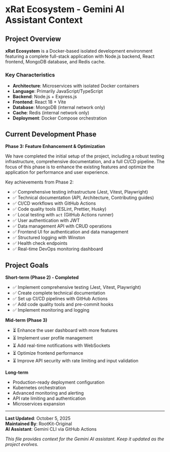 # xRat Ecosystem - Gemini AI Assistant Context

## Project Overview

**xRat Ecosystem** is a Docker-based isolated development environment featuring a complete full-stack application with Node.js backend, React frontend, MongoDB database, and Redis cache.

### Key Characteristics

- **Architecture**: Microservices with isolated Docker containers
- **Language**: Primarily JavaScript/TypeScript
- **Backend**: Node.js + Express.js
- **Frontend**: React 18 + Vite
- **Database**: MongoDB (internal network only)
- **Cache**: Redis (internal network only)
- **Deployment**: Docker Compose orchestration

## Current Development Phase

**Phase 3: Feature Enhancement & Optimization**

We have completed the initial setup of the project, including a robust testing infrastructure, comprehensive documentation, and a full CI/CD pipeline. The focus of this phase is to enhance the existing features and optimize the application for performance and user experience.

Key achievements from Phase 2:

- ✅ Comprehensive testing infrastructure (Jest, Vitest, Playwright)
- ✅ Technical documentation (API, Architecture, Contributing guides)
- ✅ CI/CD workflows with GitHub Actions
- ✅ Code quality tools (ESLint, Prettier, Husky)
- ✅ Local testing with `act` (GitHub Actions runner)
- ✅ User authentication with JWT
- ✅ Data management API with CRUD operations
- ✅ Frontend UI for authentication and data management
- ✅ Structured logging with Winston
- ✅ Health check endpoints
- ✅ Real-time DevOps monitoring dashboard

## Project Goals

**Short-term (Phase 2) - Completed**

- ✅ Implement comprehensive testing (Jest, Vitest, Playwright)
- ✅ Create complete technical documentation
- ✅ Set up CI/CD pipelines with GitHub Actions
- ✅ Add code quality tools and pre-commit hooks
- ✅ Implement monitoring and logging

**Mid-term (Phase 3)**

- ⏳ Enhance the user dashboard with more features
- ⏳ Implement user profile management
- ⏳ Add real-time notifications with WebSockets
- ⏳ Optimize frontend performance
- ⏳ Improve API security with rate limiting and input validation

**Long-term**

- Production-ready deployment configuration
- Kubernetes orchestration
- Advanced monitoring and alerting
- API rate limiting and authentication
- Microservices expansion

---

**Last Updated**: October 5, 2025  
**Maintained By**: RootKit-Original  
**AI Assistant**: Gemini CLI via GitHub Actions

_This file provides context for the Gemini AI assistant. Keep it updated as the project evolves._
